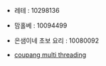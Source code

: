 * 레테 : 10298136
* 맘홀베 : 10094499
* 은샘이네 초보 요리 : 10080092

* [coupang multi threading](https://github.com/jihyunjeongme/python-multiprocessing/blob/master/app.py)